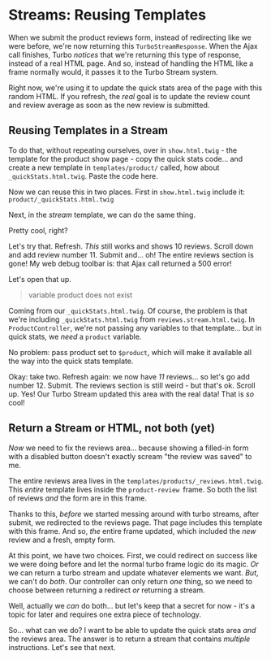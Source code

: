# Streams: Reusing Templates

When we submit the product reviews form, instead of redirecting like we were
before, we're now returning this `TurboStreamResponse`. When the Ajax call finishes,
Turbo *notices* that we're returning this type of response, instead of a real HTML
page. And so, instead of handling the HTML like a frame normally would, it passes
it to the Turbo Stream system.

Right now, we're using it to update the quick stats area of the page with this
random HTML. If you refresh, the *real* goal is to update the review count and
review average as soon as the new review is submitted.

## Reusing Templates in a Stream

To do that, without repeating ourselves, over in `show.html.twig` - the template
for the product show page - copy the quick stats code... and create a new
template in `templates/product/` called, how about `_quickStats.html.twig`. Paste
the code here.

Now we can reuse this in two places. First in `show.html.twig` include it:
`product/_quickStats.html.twig`

Next, in the *stream* template, we can do the same thing.

Pretty cool, right?

Let's try that. Refresh. *This* still works and shows 10 reviews. Scroll down
and add review number 11. Submit and... oh! The entire reviews section is gone!
My web debug toolbar is: that Ajax call returned a 500 error!

Let's open that up.

> variable product does not exist

Coming from our `_quickStats.html.twig`. Of course, the problem is that we're
including `_quickStats.html.twig` from `reviews.stream.html.twig`. In
`ProductController`, we're not passing any variables to that template... but
in quick stats, we *need* a `product` variable.

No problem: pass product set to `$product`, which will make it available all
the way into the quick stats template.

Okay: take two. Refresh again: we now have *11* reviews... so let's go add
number 12. Submit. The reviews section is still weird - but that's ok. Scroll
up. Yes! Our Turbo Stream updated this area with the real data! That is *so* cool!

## Return a Stream or HTML, not both (yet)

*Now* we need to fix the reviews area... because showing a filled-in form with
a disabled button doesn't exactly scream "the review was saved" to me.

The entire reviews area lives in the `templates/products/_reviews.html.twig`.
This *entire* template lives inside the `product-review `frame. So both the list
of reviews *and* the form are in this frame.

Thanks to this, *before* we started messing around with turbo streams, after submit,
we redirected to the reviews page. That page includes this template with this frame.
And so, *the* entire frame updated, which included the *new* review and a fresh,
empty form.

At this point, we have two choices. First, we could redirect on success like we were
doing before and let the normal turbo frame logic do its magic. *Or* we can return
a turbo stream and update whatever elements we want. *But*, we can't do *both*.
Our controller can only return *one* thing, so we need to choose between returning
a redirect *or* returning a stream.

Well, actually we *can* do both... but let's keep that a secret for now - it's
a topic for later and requires one extra piece of technology.

So... what can we do? I want to be able to update the quick stats area *and*
the reviews area. The answer is to return a stream that contains *multiple*
instructions. Let's see that next.
